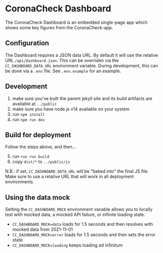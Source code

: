 # CoronaCheck Dashboard

The CoronaCheck Dashboard is an embedded single-page app which shows some key figures from the CoronaCheck-app.

## Configuration

The Dashboard requires a JSON data URL. By default it will use the relative URL `/api/dashboard.json`. This can be overriden via the `CC_DASHBOARD_DATA_URL` environment variable. During development, this can be done via a `.env` file. See `.env.example` for an example.

## Development

1. make sure you've built the parent jekyll site and its build artifacts are available at `../public`
2. make sure you have node.js v14 available on your system
3. run `npm install`
4. run `npm run dev`

## Build for deployment

Follow the steps above, and then...

5. run `run run build`
6. copy `dist/*` to `../public/js`

N.B.: if set, `CC_DASHBOARD_DATA_URL` will be "baked into" the final JS file. Make sure to use a relative URL that will work in all deployment environments.

## Using the data mock

Setting the `CC_DASHBOARD_MOCK` environment variable allows you to locally test with mocked data, a mocked API failure, or infinite loading state.

- `CC_DASHBOARD_MOCK=data` loads for 1.5 seconds and then resolves with mocked data from 2021-11-01
- `CC_DASHBOARD_MOCK=error` loads for 1.5 seconds and then sets the error state
- `CC_DASHBOARD_MOCK=loading` keeps loading ad infinitum
